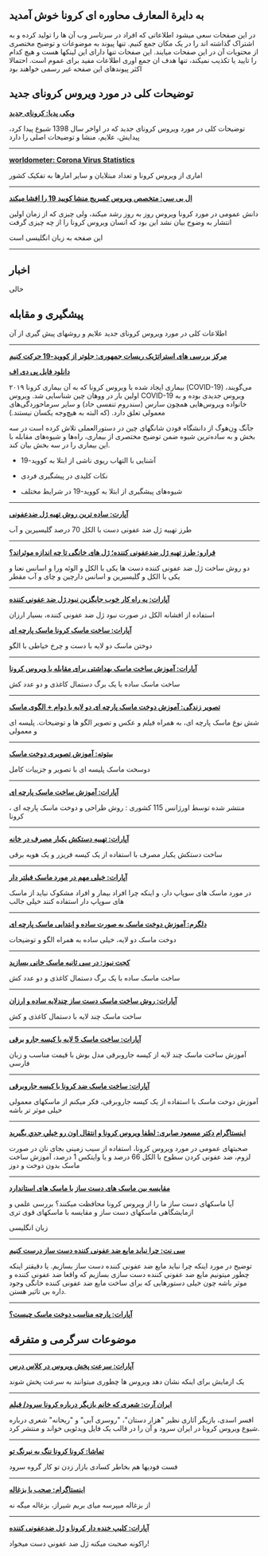 ## به دایرة المعارف محاوره ای کرونا خوش آمدید

در این صفحات سعی میشود اطلاعاتی که افراد در سرتاسر وب آن ها را تولید کرده و به اشتراک گذاشته اند را در یک مکان جمع کنیم.
تنها پیوند به موضوعات و توضیح مختصری از محتویات آن در این صفحات میایند.
این صفحات تنها دارای این لینکها هست و هیچ کدام را تایید یا تکذیب نمیکند، تنها هدف ان جمع اوری اطلاعات مفید برای عموم است.
احتمالا اکثر پیوندهای این صفحه غیر رسمی خواهند بود

## توضیحات کلی در مورد ویروس کرونای جدید


[**ویکی پدیا: کرونای جدید**](https://fa.wikipedia.org/wiki/%DA%A9%D8%B1%D9%88%D9%86%D8%A7%DB%8C_%D8%AC%D8%AF%DB%8C%D8%AF)

توضیحات کلی در مورد ویروس کرونای جدید که در اواخر سال 1398 شیوع پیدا کرد، پیدایش، علایم، منشا و توضیحات اصلی را دارد

---

[**worldometer: Corona Virus Statistics**](https://www.worldometers.info/coronavirus/)

اماری از ویروس کرونا و تعداد مبتلایان و سایر امارها به تفکیک کشور

---

[**ال بی سی: متخصص ویروس کمبریج منشا کویید 19 را افشا میکند**](https://www.lbc.co.uk/radio/presenters/eddie-mair/coronavirus-cambridge-virus-expert-reveals-the-ori/)

دانش عمومی در مورد کرونا ویروس روز به روز رشد میکند، ولی چیزی که از زمان اولین انتشار به وضوح بیان نشد این بود که انسان ویروس کرونا را از چه چیزی گرفت

این صفحه به زبان انگلیسی است

---

## اخبار

خالی


## پیشگیری و مقابله

اطلاعات کلی در مورد ویروس کرونای جدید علایم و روشهای پیش گیری از آن


---
[**مرکز بررسی های استراتژیک ریسات جمهوری: جلوتر از کووید-19 حرکت کنیم**](http://css.ir/fa/content/115052/%D8%AC%D9%84%D9%88%D8%AA%D8%B1_%D8%A7%D8%B2_%DA%A9%D9%88%D9%88%DB%8C%D8%AF_19_%D8%AD%D8%B1%DA%A9%D8%AA_%DA%A9%D9%86%DB%8C%D9%85)

[**دانلود فایل پی دی اف**](http://css.ir/Media/PDF/1398/12/07/637183328331742671.pdf)

بیماری ایجاد شده با ویروس کرونا که به آن بیماری کرونا ۲۰۱۹ (COVID-19) می‌گویند، اولین بار در ووهان چین شناسایی شد. ویروس COVID-19 ویروس جدیدی بوده و به خانواده ویروس‌هایی همچون سارس (سندروم تنفسی حاد) و سایر سرماخوردگی‌های معمولی تعلق دارد. (که البته به‌ هیچ‌وجه یکسان نیستند.)

جآنگ وِن‌هوگ از دانشگاه فودن شانگهای چین در دستورالعملی تلاش کرده است در سه بخش و به ساده‌ترین شیوه ضمن توضیح مختصری از بیماری، راه‌ها و شیوه‌های مقابله با این بیماری را در سه بخش بیان کند.

- آشنایی با التهاب ریوی ناشی از ابتلا به کووید-19

- نکات کلیدی در پیشگیری فردی

- شیوه‌های پیشگیری از ابتلا به کووید-19 در شرایط مختلف


---

[**آپارت:  ساده ترین روش تهیه ژل ضدعفونی**](https://www.aparat.com/v/ilIUn/%D8%B3%D8%A7%D8%AF%D9%87_%D8%AA%D8%B1%DB%8C%D9%86_%D8%B1%D9%88%D8%B4_%D8%AA%D9%87%DB%8C%D9%87_%DA%98%D9%84_%D8%B6%D8%AF%D8%B9%D9%81%D9%88%D9%86%DB%8C)

طرز تهییه ژل ضد عفونی دست با الکل 70 درصد گلیسیرین و آب

---

[**فرارو: طرز تهیه ژل ضدعفونی کننده؛ ژل های خانگی تا چه اندازه موثراند؟**](https://fararu.com/fa/news/430726/%D8%B7%D8%B1%D8%B2-%D8%AA%D9%87%DB%8C%D9%87-%DA%98%D9%84-%D8%B6%D8%AF%D8%B9%D9%81%D9%88%D9%86%DB%8C-%DA%A9%D9%86%D9%86%D8%AF%D9%87-%DA%98%D9%84-%D9%87%D8%A7%DB%8C-%D8%AE%D8%A7%D9%86%DA%AF%DB%8C-%D8%AA%D8%A7-%DA%86%D9%87-%D8%A7%D9%86%D8%AF%D8%A7%D8%B2%D9%87-%D9%85%D9%88%D8%AB%D8%B1%D8%A7%D9%86%D8%AF)

دو روش ساخت ژل ضد عفونی کننده دست ها یکی با الکل و الوئه ورا و اسانس نعنا و یکی با الکل و گلیسیرین و اسانس دارچین و چای و آب مقطر

---

[**آپارات: يه راه كار خوب جايگزين نبود ژل ضد عفوني كننده**](https://www.aparat.com/v/yAbR3)

استفاده از افشانه الکل در صورت نبود ژل ضد عفونی کننده، بسیار ارزان

[**آپارات: ساخت ماسک کرونا ماسک پارچه ای**](https://www.aparat.com/v/ltNey/%E2%9C%85_%D8%B3%D8%A7%D8%AE%D8%AA_%D9%85%D8%A7%D8%B3%DA%A9_%DA%A9%D8%B1%D9%88%D9%86%D8%A7_-_%D9%85%D8%A7%D8%B3%DA%A9_%D9%BE%D8%A7%D8%B1%DA%86%D9%87_%D8%A7%DB%8C_-)

دوختن ماسک دو لایه با دست و چرخ خیاطی با الگو

---

[**آپارات: آموزش ساخت ماسک بهداشتی برای مقابله با ویروس کرونا**](https://www.aparat.com/v/2caXd/%D8%A2%D9%85%D9%88%D8%B2%D8%B4_%D8%B3%D8%A7%D8%AE%D8%AA_%D9%85%D8%A7%D8%B3%DA%A9_%D8%A8%D9%87%D8%AF%D8%A7%D8%B4%D8%AA%DB%8C_%D8%A8%D8%B1%D8%A7%DB%8C_%D9%85%D9%82%D8%A7%D8%A8%D9%84%D9%87_%D8%A8%D8%A7_%D9%88%DB%8C%D8%B1%D9%88%D8%B3_%DA%A9%D8%B1%D9%88%D9%86%D8%A7)

ساخت ماسک ساده با یک برگ دستمال کاغذی و دو عدد کش

---

[**تصویر زندگی: آموزش دوخت ماسک پارچه ای دو لایه با دوام + الگوی ماسک**](https://www.tasvirezendegi.com/%D8%AF%D9%88%D8%AE%D8%AA-%D9%85%D8%A7%D8%B3%DA%A9-%D9%BE%D8%A7%D8%B1%DA%86%D9%87-%D8%A7%DB%8C/)

شش نوع ماسک پارچه ای، به همراه فیلم و عکس و تصویر الگو ها و توضیحات. پلیسه ای و معمولی

---

[**بیتوته: آموزش تصویری دوخت ماسک**](https://www.beytoote.com/housekeeping/artifice/tutorial2-mask2-stitching.html)

دوسخت ماسک پلیسه ای با تصویر و جزییات کامل

---

[**آپارات:  آموزش ساخت ماسک پارچه ای**](https://www.aparat.com/v/CQkKS/%D8%A2%D9%85%D9%88%D8%B2%D8%B4_%D8%B3%D8%A7%D8%AE%D8%AA_%D9%85%D8%A7%D8%B3%DA%A9_%D9%BE%D8%A7%D8%B1%DA%86%D9%87_%D8%A7%DB%8C)

، منتشر شده توسط اورژانس 115 کشوری : روش طراحی و دوخت ماسک پارچه ای کرونا

---

[**آپارات: تهییه دستکش یکبار مصرف در خانه**](https://www.aparat.com/v/qdatH)

ساخت دستکش یکبار مصرف با استفاده از یک کیسه فریزر و یک هویه برقی

---

[**آپارات: خیلی مهم در مورد ماسک فیلتر دار**](https://www.aparat.com/v/hawWq)

در مورد ماسک های سوپاپ دار، و اینکه چرا افراد بیمار و افراد مشکوک نباید از ماسک های سوپاپ دار استفاده کنند
خیلی جالب

---

[**دلگرم: آموزش دوخت ماسک به صورت ساده و ابتدایی  ماسک پارچه ای**](https://www.delgarm.com/albume-gallery/etc-picture/207445-%D8%AF%D9%88%D8%AE%D8%AA-%D9%85%D8%A7%D8%B3%DA%A9)

دوخت ماسک دو لایه، خیلی ساده به همراه الگو و توضیحات

---

[**کجت نیوز: در سی ثانیه ماسک خانی بسازید**](https://gadgetnews.net/415840/%D8%A2%D9%85%D9%88%D8%B2%D8%B4-%D9%88%DB%8C%D8%AF%DB%8C%D9%88%DB%8C%DB%8C-%D8%B3%D8%A7%D8%AE%D8%AA-%D9%85%D8%A7%D8%B3%DA%A9/)

ساخت ماسک ساده با یک برگ دستمال کاغذی و دو عدد کش

---

[**آپارات: روش ساخت ماسک دست ساز چندلایه ساده و ارزان**](https://www.aparat.com/v/Y9vNg)

ساخت ماسک چند لایه با دستمال کاغذی و کش

---

[**آپارات: ساخت ماسک 5 لایه با کیسه جارو برقی**](https://www.aparat.com/v/Owvqo)

آموزش ساخت ماسک چند لایه از کیسه جاروبرقی مدل بوش با قیمت مناسب و زبان فارسی

---

[**آپارات: ساخت ماسک ضد کرونا با کیسه جاروبرقی**](https://www.aparat.com/v/vm25p)

آموزش دوخت ماسک با استفاده از یک کیسه جاروبرقی، فکر میکنم از ماسکهای معمولی خیلی موثر تر باشه

---

[**اینستاگرام دکتر مسعود صابری: لطفا ويروس كرونا و انتقال اون رو خيلي جدي بگيريد**](https://www.instagram.com/p/B9UUWFsJSTi/?igshid=1vil89d61yqpb)

صحبتهای عمومی در مورد ویروس کرونا، استفاده از سیب زمینی بجای نان در صورت لزوم، ضد عفونی کردن سطوح با الکل 66 درصد و یا وایتکس 1 درصد، آموزش ساخت ماسک بدون دوخت و دوز

---

[**مقایسه بین ماسک های دست ساز با ماسک های استاندارد**](https://smartairfilters.com/en/blog/diy-homemade-mask-protect-virus-coronavirus/)

آیا ماسکهای دست ساز ما را از ویروس کرونا محافظت میکنند؟ بررسی علمی و ازمایشگاهی ماسکهای دست ساز و مقایسه با ماسکهای قوی تری

زبان انگلیسی

---

[**سی نت: چرا نباید مایع ضد عفونی کننده دست ساز درست کنیم**](https://www.cnet.com/how-to/why-you-shouldnt-make-your-own-hand-sanitizer/)

توضیح در مورد اینکه چرا نباید مایع ضد عفونی کننده دست ساز بسازیم. یا دقیقتر اینکه چطور میتونیم مایع ضد عفونی کننده دست سازی بسازیم که واقعا ضد عفونی کننده و موثر باشه چون خیلی دستورهایی که برای ساخت مایع ضد عفونی کننده خانگی وجود داره بی تاثیر هستن.

---

[**آپارات: پارچه مناسب دوخت ماسک چیست؟**](https://www.aparat.com/v/YseUT/%D9%BE%D8%A7%D8%B1%DA%86%D9%87_%D9%85%D9%86%D8%A7%D8%B3%D8%A8_%D8%AF%D9%88%D8%AE%D8%AA_%D9%85%D8%A7%D8%B3%DA%A9_%DA%86%DB%8C%D8%B3%D8%AA_%D8%9F)
## موضوعات سرگرمی و متفرقه

---

[**آپارات: سرعت پخش ویروس در کلاس درس**](https://www.aparat.com/v/Fn6Wv/%D8%B3%D8%B1%D8%B9%D8%AA_%D9%BE%D8%AE%D8%B4_%D9%88%DB%8C%D8%B1%D9%88%D8%B3_%D9%88_%D8%A2%D9%84%D9%88%D8%AF%DA%AF%DB%8C_%D8%AF%D8%B1_%DA%A9%D9%84%D8%A7%D8%B3_%D8%AF%D8%B1%D8%B3)

یک ازمایش برای اینکه نشان دهد ویروس ها چطوری میتوانند به سرعت پخش شوند

---

[**ایران آرت: شعری که خانم بازیگر درباره کرونا سرود/ فیلم**](http://www.iranart.news/%D8%A8%D8%AE%D8%B4-%D8%A7%D8%AE%D8%A8%D8%A7%D8%B1-%D8%A2%D8%B2%D8%A7%D8%AF-16/46500-%D8%B4%D8%B9%D8%B1%DB%8C-%DA%A9%D9%87-%D8%AE%D8%A7%D9%86%D9%85-%D8%A8%D8%A7%D8%B2%DB%8C%DA%AF%D8%B1-%D8%AF%D8%B1%D8%A8%D8%A7%D8%B1%D9%87-%DA%A9%D8%B1%D9%88%D9%86%D8%A7-%D8%B3%D8%B1%D9%88%D8%AF-%D9%81%DB%8C%D9%84%D9%85)

افسر اسدی، بازیگر آثاری نظیر "هزار دستان"، "روسری آبی" و "ریحانه" شعری درباره شیوع ویروس کرونا در ایران سرود و آن را در قالب یک فایل ویدئویی خواند و منتشر کرد. 

---

[**تماشا: کرونا کرونا ننگ به نیرنگ تو**](https://tamasha.com/v/bbjDb)

فست فودیها هم بخاطر کسادی بازار زدن تو کار گروه سرود

---

[**اینستاگرام: صحب با بزغاله**](https://www.instagram.com/p/B9lvRebhKn7/)

از بزغاله میپرسه میای بریم شیراز، بزغاله میگه نه

---

[**آپارات: کلیپ خنده دار کرونا و ژل ضدعفونی کننده**](https://www.aparat.com/v/fvt9a)

راکونه صحبت میکنه ژل ضد عفونی دست میخواد!